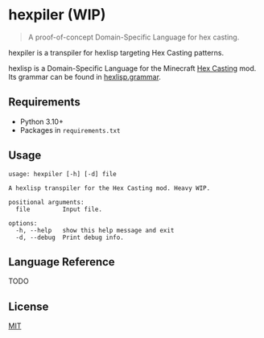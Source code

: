 # hexpiler (WIP)
> A proof-of-concept Domain-Specific Language for hex casting.

hexpiler is a transpiler for hexlisp targeting Hex Casting patterns.

hexlisp is a Domain-Specific Language for the Minecraft [Hex Casting](https://github.com/gamma-delta/HexMod) mod. Its grammar can be found in [hexlisp.grammar](hexlisp.grammar).

## Requirements

* Python 3.10+
* Packages in `requirements.txt`

## Usage

```
usage: hexpiler [-h] [-d] file

A hexlisp transpiler for the Hex Casting mod. Heavy WIP.

positional arguments:
  file         Input file.

options:
  -h, --help   show this help message and exit
  -d, --debug  Print debug info.
```

## Language Reference

TODO

## License
[MIT](https://choosealicense.com/licenses/mit/)
